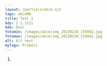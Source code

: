 ```yaml
---
layout: /partials/akce.njk
tags: akceMD
title: Test 2
kdy: 1.1.1111
kde: Dvur
fotomin: /images/akce/img_20230220_155042.jpg
fotomax: /images/akce/img_20230220_155042.jpg
alt: Alt text
myTags: ProDeti
---
```

1.